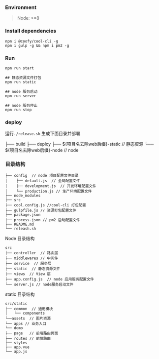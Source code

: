 
### Environment

>Node: >=8

### Install dependencies

```
npm i @coofy/cool-cli -g
npm i gulp -g && npm i pm2 -g 
```

### Run

```
npm run start

## 静态资源文件打包
npm run static

## node 服务启动
npm run server

## node 服务停止
npm run stop
```

### deploy

运行`./release.sh` 生成下面目录并部署

├── build
		├── deploy
				├── ${项目名去除web后缀}-static 	 // 静态资源
		    └── ${项目名去除web后缀}-node 	   // node

### 目录结构

	├── config  // node 项目配置文件目录
	│    ├── default.js  // 全局配置文件
	│    ├── development.js  // 开发环境配置文件
	│    └── production.js // 生产环境配置文件
	├── node_modules
	├── src
	├── cool.config.js //cool-cli 打包配置
	├── gulpfile.js // 资源打包配置文件
	├── package.json
	├── process.json // pm2 启动配置文件
	├── README.md
	└── releash.sh  


Node 目录结构

	src
	├── controller  // 路由层
	├── middlewares // 中间件
	├── service  // 服务层
	├── static  // 静态资源文件
	├── views  // View 层
	├── app.config.js  // node 应用服务配置文件
	└── server.js // node服务启动文件

static 目录结构

	src/static
	├── common  // 通用模块
	│   └── components	 
	└──assets  // 图片资源
	└── apps // 业务入口
	└── demo 
	├── page   // 前端路由页面
	├── routes // 前端路由
	├── styles
	├── app.vue
	└── app.js
		


